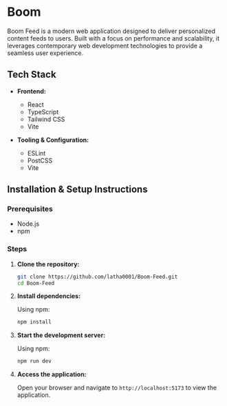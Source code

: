# Boom 
Boom Feed is a modern web application designed to deliver personalized content feeds to users. Built with a focus on performance and scalability, it leverages contemporary web development technologies to provide a seamless user experience.

##  Tech Stack
* **Frontend:**

  * React
  * TypeScript
  * Tailwind CSS
  * Vite

* **Tooling & Configuration:**

  * ESLint
  * PostCSS
  * Vite

##  Installation & Setup Instructions
### Prerequisites

* Node.js
* npm
### Steps

1. **Clone the repository:**

   ```bash
   git clone https://github.com/latha0001/Boom-Feed.git
   cd Boom-Feed
   ```
2. **Install dependencies:**

   Using npm:

   ```bash
   npm install
   ```
3. **Start the development server:**

   Using npm:

   ```bash
   npm run dev
   ```
4. **Access the application:**

   Open your browser and navigate to `http://localhost:5173` to view the application.

